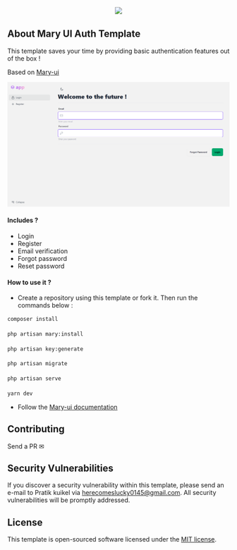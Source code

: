 <p align="center"><img width="200" src="https://github.com/robsontenorio/mary-ui.com/blob/main/public/mary.png?raw=true""></p>

## About Mary UI Auth Template
This template saves your time by providing basic authentication features out of the box !

Based on [Mary-ui](https://mary-ui.com)

![1707653872173](image/README/1707653872173.png)

#### Includes ?
- Login
- Register
- Email verification
- Forgot password
- Reset password


#### How to use it ?
- Create a repository using this template or fork it.
Then run the commands below : 
```bash
composer install
 
php artisan mary:install

php artisan key:generate

php artisan migrate

php artisan serve

yarn dev

```
- Follow the [Mary-ui documentation](https://mary-ui.com/docs/installation)

## Contributing

Send a PR ✉

## Security Vulnerabilities

If you discover a security vulnerability within this template, please send an e-mail to Pratik kuikel via [herecomeslucky0145@gmail.com](mailto:herecomeslucky0145@gmail.com). All security vulnerabilities will be promptly addressed.

## License

This template is open-sourced software licensed under the [MIT license](https://opensource.org/licenses/MIT).
